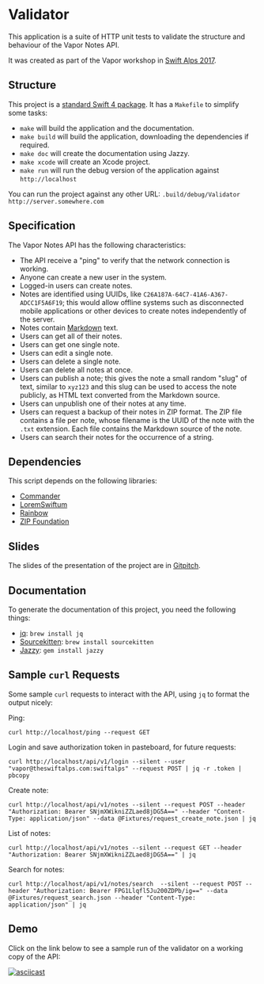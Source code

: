 # Validator

This application is a suite of HTTP unit tests to validate the structure and behaviour of the Vapor Notes API.

It was created as part of the Vapor workshop in [Swift Alps 2017](https://theswiftalps.com/).

## Structure

This project is a [standard Swift 4 package](https://swift.org/package-manager/). It has a `Makefile` to simplify some tasks:

- `make` will build the application and the documentation.
- `make build` will build the application, downloading the dependencies if required.
- `make doc` will create the documentation using Jazzy.
- `make xcode` will create an Xcode project.
- `make run` will run the debug version of the application against `http://localhost`

You can run the project against any other URL: `.build/debug/Validator http://server.somewhere.com`

## Specification

The Vapor Notes API has the following characteristics:

- The API receive a "ping" to verify that the network connection is working.
- Anyone can create a new user in the system.
- Logged-in users can create notes.
- Notes are identified using UUIDs, like `C26A187A-64C7-41A6-A367-ADCC1F5A6F19`; this would allow offline systems such as disconnected mobile applications or other devices to create notes independently of the server.
- Notes contain [Markdown](https://daringfireball.net/projects/markdown/) text.
- Users can get all of their notes.
- Users can get one single note.
- Users can edit a single note.
- Users can delete a single note.
- Users can delete all notes at once.
- Users can publish a note; this gives the note a small random "slug" of text, similar to `xyz123` and this slug can be used to access the note publicly, as HTML text converted from the Markdown source.
- Users can unpublish one of their notes at any time.
- Users can request a backup of their notes in ZIP format. The ZIP file contains a file per note, whose filename is the UUID of the note with the `.txt` extension. Each file contains the Markdown source of the note.
- Users can search their notes for the occurrence of a string.

## Dependencies

This script depends on the following libraries:

- [Commander](https://github.com/kylef/Commander)
- [LoremSwiftum](https://github.com/iamjono/LoremSwiftum)
- [Rainbow](https://github.com/onevcat/Rainbow)
- [ZIP Foundation](https://github.com/weichsel/ZIPFoundation)

## Slides

The slides of the presentation of the project are in [Gitpitch](https://gitpitch.com/akosma/validator?grs=bitbucket).

## Documentation

To generate the documentation of this project, you need the following things:

- [jq](https://stedolan.github.io/jq/): `brew install jq`
- [Sourcekitten](https://github.com/jpsim/SourceKitten): `brew install sourcekitten`
- [Jazzy](https://github.com/realm/jazzy): `gem install jazzy`

## Sample `curl` Requests

Some sample `curl` requests to interact with the API, using `jq` to format the output nicely:

Ping:

`curl http://localhost/ping --request GET`

Login and save authorization token in pasteboard, for future requests:

`curl http://localhost/api/v1/login --silent --user "vapor@theswiftalps.com:swiftalps" --request POST | jq -r .token | pbcopy`

Create note:

`curl http://localhost/api/v1/notes --silent --request POST --header "Authorization: Bearer SNjmXWikniZZLaed8jDG5A==" --header "Content-Type:
 application/json" --data @Fixtures/request_create_note.json | jq`

List of notes:

`curl http://localhost/api/v1/notes --silent --request GET --header "Authorization: Bearer SNjmXWikniZZLaed8jDG5A==" | jq`

Search for notes:

`curl http://localhost/api/v1/notes/search  --silent --request POST --header "Authorization: Bearer FPG1Llqfl5Ju200ZDPb/ig==" --data @Fixtures/request_search.json --header "Content-Type: application/json" | jq`

## Demo

Click on the link below to see a sample run of the validator on a working copy of the API:

[![asciicast](https://asciinema.org/a/escJ0ywke0Ms1nCL2VGMIaekl.png)](https://asciinema.org/a/escJ0ywke0Ms1nCL2VGMIaekl)

